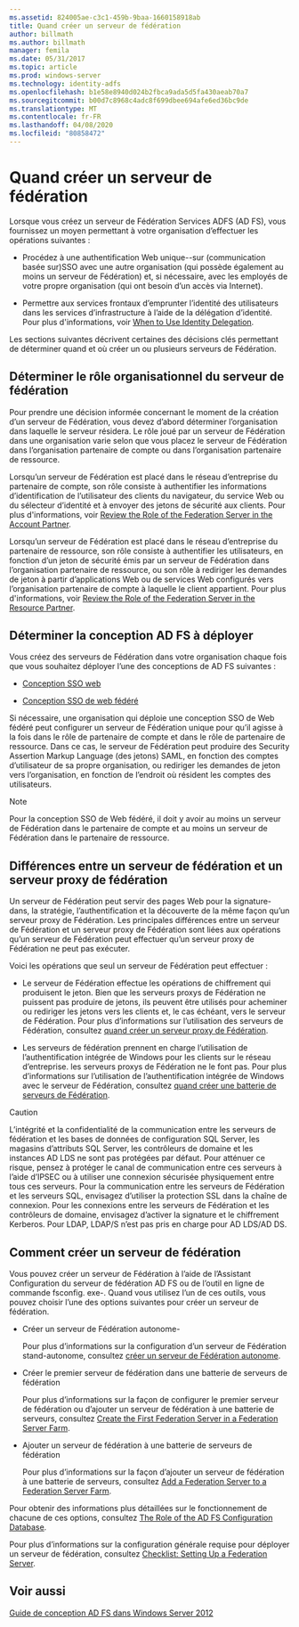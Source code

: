 ```yaml
---
ms.assetid: 824005ae-c3c1-459b-9baa-1660158918ab
title: Quand créer un serveur de fédération
author: billmath
ms.author: billmath
manager: femila
ms.date: 05/31/2017
ms.topic: article
ms.prod: windows-server
ms.technology: identity-adfs
ms.openlocfilehash: b1e58e8940d024b2fbca9ada5d5fa430aeab70a7
ms.sourcegitcommit: b00d7c8968c4adc8f699dbee694afe6ed36bc9de
ms.translationtype: MT
ms.contentlocale: fr-FR
ms.lasthandoff: 04/08/2020
ms.locfileid: "80858472"
---
```

# <a name="when-to-create-a-federation-server"></a>Quand créer un serveur de fédération

Lorsque vous créez un serveur de Fédération Services ADFS \(AD FS\), vous fournissez un moyen permettant à votre organisation d’effectuer les opérations suivantes :  
  
-   Procédez à une authentification Web unique\-\-sur \(communication basée sur\)SSO avec une autre organisation \(qui possède également au moins un serveur de Fédération\) et, si nécessaire, avec les employés de votre propre organisation \(qui ont besoin d’un accès via Internet\).  
  
-   Permettre aux services frontaux d’emprunter l’identité des utilisateurs dans les services d’infrastructure à l’aide de la délégation d’identité. Pour plus d'informations, voir [When to Use Identity Delegation](When-to-Use-Identity-Delegation.md).  
  
Les sections suivantes décrivent certaines des décisions clés permettant de déterminer quand et où créer un ou plusieurs serveurs de Fédération.  
  
## <a name="determine-the-organizational-role-for-the-federation-server"></a>Déterminer le rôle organisationnel du serveur de fédération  
Pour prendre une décision informée concernant le moment de la création d’un serveur de Fédération, vous devez d’abord déterminer l’organisation dans laquelle le serveur résidera. Le rôle joué par un serveur de Fédération dans une organisation varie selon que vous placez le serveur de Fédération dans l’organisation partenaire de compte ou dans l’organisation partenaire de ressource.  
  
Lorsqu’un serveur de Fédération est placé dans le réseau d’entreprise du partenaire de compte, son rôle consiste à authentifier les informations d’identification de l’utilisateur des clients du navigateur, du service Web ou du sélecteur d’identité et à envoyer des jetons de sécurité aux clients. Pour plus d'informations, voir [Review the Role of the Federation Server in the Account Partner](Review-the-Role-of-the-Federation-Server-in-the-Account-Partner.md).  
  
Lorsqu’un serveur de Fédération est placé dans le réseau d’entreprise du partenaire de ressource, son rôle consiste à authentifier les utilisateurs, en fonction d’un jeton de sécurité émis par un serveur de Fédération dans l’organisation partenaire de ressource, ou son rôle à rediriger les demandes de jeton à partir d’applications Web ou de services Web configurés vers l’organisation partenaire de compte à laquelle le client appartient. Pour plus d'informations, voir [Review the Role of the Federation Server in the Resource Partner](Review-the-Role-of-the-Federation-Server-in-the-Resource-Partner.md).  
  
## <a name="determine-which-ad-fs-design-to-deploy"></a>Déterminer la conception AD FS à déployer  
Vous créez des serveurs de Fédération dans votre organisation chaque fois que vous souhaitez déployer l’une des conceptions de AD FS suivantes :  
  
-   [Conception SSO web](Web-SSO-Design.md)  
  
-   [Conception SSO de web fédéré](Federated-Web-SSO-Design.md)  
  
Si nécessaire, une organisation qui déploie une conception SSO de Web fédéré peut configurer un serveur de Fédération unique pour qu’il agisse à la fois dans le rôle de partenaire de compte et dans le rôle de partenaire de ressource. Dans ce cas, le serveur de Fédération peut produire des Security Assertion Markup Language \(des jetons\) SAML, en fonction des comptes d’utilisateur de sa propre organisation, ou rediriger les demandes de jeton vers l’organisation, en fonction de l’endroit où résident les comptes des utilisateurs.  
  
> [!NOTE]  
> Pour la conception SSO de Web fédéré, il doit y avoir au moins un serveur de Fédération dans le partenaire de compte et au moins un serveur de Fédération dans le partenaire de ressource.  
  
## <a name="differences-between-a-federation-server-and-a-federation-server-proxy"></a>Différences entre un serveur de fédération et un serveur proxy de fédération  
Un serveur de Fédération peut servir des pages Web pour la signature\-dans, la stratégie, l’authentification et la découverte de la même façon qu’un serveur proxy de Fédération. Les principales différences entre un serveur de Fédération et un serveur proxy de Fédération sont liées aux opérations qu’un serveur de Fédération peut effectuer qu’un serveur proxy de Fédération ne peut pas exécuter.  
  
Voici les opérations que seul un serveur de Fédération peut effectuer :  
  
-   Le serveur de Fédération effectue les opérations de chiffrement qui produisent le jeton. Bien que les serveurs proxys de Fédération ne puissent pas produire de jetons, ils peuvent être utilisés pour acheminer ou rediriger les jetons vers les clients et, le cas échéant, vers le serveur de Fédération. Pour plus d’informations sur l’utilisation des serveurs de Fédération, consultez [quand créer un serveur proxy de Fédération](When-to-Create-a-Federation-Server-Proxy.md).  
  
-   Les serveurs de fédération prennent en charge l’utilisation de l’authentification intégrée de Windows pour les clients sur le réseau d’entreprise. les serveurs proxys de Fédération ne le font pas. Pour plus d’informations sur l’utilisation de l’authentification intégrée de Windows avec le serveur de Fédération, consultez [quand créer une batterie de serveurs de Fédération](When-to-Create-a-Federation-Server-Farm.md).  
  
> [!CAUTION]  
> L’intégrité et la confidentialité de la communication entre les serveurs de fédération et les bases de données de configuration SQL Server, les magasins d’attributs SQL Server, les contrôleurs de domaine et les instances AD LDS ne sont pas protégées par défaut. Pour atténuer ce risque, pensez à protéger le canal de communication entre ces serveurs à l’aide d’IPSEC ou à utiliser une connexion sécurisée physiquement entre tous ces serveurs. Pour la communication entre les serveurs de Fédération et les serveurs SQL, envisagez d’utiliser la protection SSL dans la chaîne de connexion. Pour les connexions entre les serveurs de Fédération et les contrôleurs de domaine, envisagez d’activer la signature et le chiffrement Kerberos. Pour LDAP, LDAP\/S n’est pas pris en charge pour AD LDS\/AD DS.  
  
## <a name="how-to-create-a-federation-server"></a>Comment créer un serveur de fédération  
Vous pouvez créer un serveur de Fédération à l’aide de l’Assistant Configuration du serveur de fédération AD FS ou de l’outil en ligne de commande fsconfig. exe\-. Quand vous utilisez l’un de ces outils, vous pouvez choisir l’une des options suivantes pour créer un serveur de fédération.  
  
-   Créer un serveur de Fédération autonome\-  
  
    Pour plus d’informations sur la configuration d’un serveur de Fédération stand\-autonome, consultez [créer un serveur de Fédération autonome](../../ad-fs/deployment/Create-a-Stand-Alone-Federation-Server.md).  
  
-   Créer le premier serveur de fédération dans une batterie de serveurs de fédération  
  
    Pour plus d’informations sur la façon de configurer le premier serveur de fédération ou d’ajouter un serveur de fédération à une batterie de serveurs, consultez [Create the First Federation Server in a Federation Server Farm](../../ad-fs/deployment/Create-the-First-Federation-Server-in-a-Federation-Server-Farm.md).  
  
-   Ajouter un serveur de fédération à une batterie de serveurs de fédération  
  
    Pour plus d’informations sur la façon d’ajouter un serveur de fédération à une batterie de serveurs, consultez [Add a Federation Server to a Federation Server Farm](../../ad-fs/deployment/Add-a-Federation-Server-to-a-Federation-Server-Farm.md).  
  
Pour obtenir des informations plus détaillées sur le fonctionnement de chacune de ces options, consultez [The Role of the AD FS Configuration Database](../../ad-fs/technical-reference/The-Role-of-the-AD-FS-Configuration-Database.md).  
  
Pour plus d’informations sur la configuration générale requise pour déployer un serveur de fédération, consultez [Checklist: Setting Up a Federation Server](../../ad-fs/deployment/Checklist--Setting-Up-a-Federation-Server.md).  
  
## <a name="see-also"></a>Voir aussi
[Guide de conception AD FS dans Windows Server 2012](AD-FS-Design-Guide-in-Windows-Server-2012.md)

